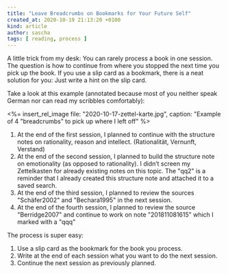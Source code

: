 ```yaml
---
title: "Leave Breadcrumbs on Bookmarks for Your Future Self"
created_at: 2020-10-19 21:13:20 +0100
kind: article
author: sascha
tags: [ reading, process ]
---
```


A little trick from my desk: You can rarely process a book in one session. The question is how to continue from where you stopped the next time you pick up the book. If you use a slip card as a bookmark, there is a neat solution for you: Just write a hint on the slip card.

Take a look at this example (annotated because most of you neither speak German nor can read my scribbles comfortably):

<%= insert_rel_image file: "2020-10-17-zettel-karte.jpg", caption: "Example of 4 \"breadcrumbs\" to pick up where I left off" %>

1. At the end of the first session, I planned to continue with the structure notes on rationality, reason and intellect. (Rationalität, Vernunft, Verstand)
2. At the end of the second session, I planned to build the structure note on emotionality (as opposed to rationality). I didn’t screen my Zettelkasten for already existing notes on this topic. The "qq2" is a reminder that I already created this structure note and attached it to a saved search.
3. At the end of the third session, I planned to review the sources "Schäfer2002" and "Bechara1995" in the next session.
4. At the end of the fourth session, I planned to review the source "Berridge2007" and continue to work on note "201811081615" which I marked with a "qqq"

The process is super easy:

1. Use a slip card as the bookmark for the book you process.
2. Write at the end of each session what you want to do the next session.
3. Continue the next session as previously planned.
